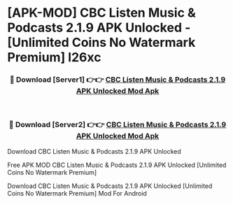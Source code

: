 # [APK-MOD] CBC Listen  Music & Podcasts 2.1.9 APK Unlocked - [Unlimited Coins No Watermark Premium] l26xc



<div align="center">
<h3>🔴 Download [Server1] 👉👉 <a href="https://momento.my/?title=CBC_Listen__Music_&_Podcasts_2.1.9_APK_Unlocked">CBC Listen  Music & Podcasts 2.1.9 APK Unlocked Mod Apk</a></h3><br>

<h3>🔴 Download [Server2] 👉👉 <a href="https://momento.my/?title=CBC_Listen__Music_&_Podcasts_2.1.9_APK_Unlocked">CBC Listen  Music & Podcasts 2.1.9 APK Unlocked Mod Apk</a></h3>
</div>



Download CBC Listen  Music & Podcasts 2.1.9 APK Unlocked 

Free APK MOD CBC Listen  Music & Podcasts 2.1.9 APK Unlocked [Unlimited Coins No Watermark Premium]

Download CBC Listen  Music & Podcasts 2.1.9 APK Unlocked [Unlimited Coins No Watermark Premium] Mod For Android
